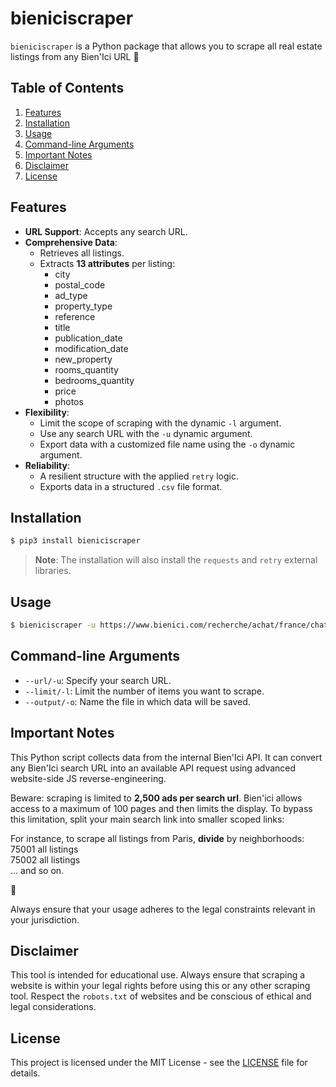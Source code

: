 # bieniciscraper

`bieniciscraper` is a Python package that allows you to scrape all real estate listings from any Bien'Ici URL 💛

## Table of Contents

1. [Features](#features)
2. [Installation](#installation)
3. [Usage](#usage)
4. [Command-line Arguments](#command-line-arguments)
5. [Important Notes](#important-notes)
6. [Disclaimer](#disclaimer)
7. [License](#license)

## Features

* **URL Support**: Accepts any search URL.
* **Comprehensive Data**:
  * Retrieves all listings.
  * Extracts __13 attributes__ per listing:
    - city
    - postal_code
    - ad_type
    - property_type
    - reference
    - title
    - publication_date
    - modification_date
    - new_property
    - rooms_quantity
    - bedrooms_quantity
    - price
    - photos
* **Flexibility**:
  * Limit the scope of scraping with the dynamic `-l` argument.
  * Use any search URL with the `-u` dynamic argument.
  * Export data with a customized file name using the `-o` dynamic argument.
* **Reliability**:
  * A resilient structure with the applied `retry` logic.
  * Exports data in a structured `.csv` file format.

## Installation

```bash
$ pip3 install bieniciscraper
```

> **Note**: The installation will also install the `requests` and `retry` external libraries.

## Usage

```bash
$ bieniciscraper -u https://www.bienici.com/recherche/achat/france/chateau -l 10 -o demo.csv
```

## Command-line Arguments

* `--url/-u`: Specify your search URL.
* `--limit/-l`: Limit the number of items you want to scrape.
* `--output/-o`: Name the file in which data will be saved.

## Important Notes

This Python script collects data from the internal Bien'Ici API. It can convert any Bien'Ici search URL into an available API request using advanced website-side JS reverse-engineering.

Beware: scraping is limited to **2,500 ads per search url**. Bien'ici allows access to a maximum of 100 pages and then limits the display. To bypass this limitation, split your main search link into smaller scoped links:

For instance, to scrape all listings from Paris, **divide** by neighborhoods: \
75001 all listings \
75002 all listings \
... and so on.

💇

Always ensure that your usage adheres to the legal constraints relevant in your jurisdiction.

## Disclaimer

This tool is intended for educational use. Always ensure that scraping a website is within your legal rights before using this or any other scraping tool. Respect the `robots.txt` of websites and be conscious of ethical and legal considerations.

## License

This project is licensed under the MIT License - see the [LICENSE](LICENSE) file for details.

